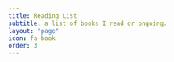 ```yaml
---
title: Reading List
subtitle: a list of books I read or ongoing.
layout: "page"
icon: fa-book
order: 3
---
```


